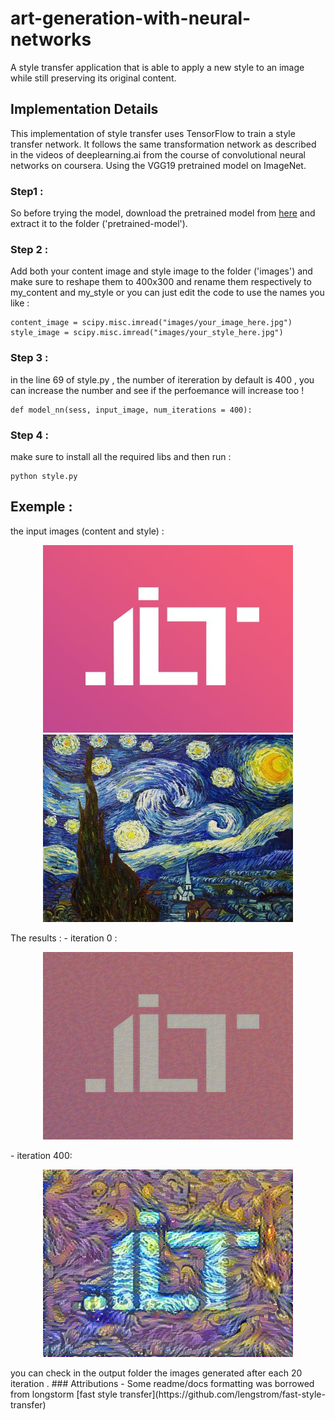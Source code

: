 # art-generation-with-neural-networks
A style transfer application that is able to apply a new style to an image while still preserving its original content.

## Implementation Details
This implementation of style transfer uses TensorFlow to train a style transfer network. It follows the same transformation network as described in the videos of deeplearning.ai from the course of convolutional neural networks on coursera.
Using the VGG19 pretrained model on ImageNet.
### Step1 :
So before trying the model, download the pretrained model from [here](https://www.kaggle.com/teksab/imagenetvggverydeep19mat#imagenet-vgg-verydeep-19.mat) and extract it to the folder ('pretrained-model').
### Step 2 : 
Add both your content image and style image to the folder ('images') and make sure to reshape them to 400x300 and rename them respectively to my_content and my_style or you can just edit the code to use the names you like : 
```
content_image = scipy.misc.imread("images/your_image_here.jpg")
style_image = scipy.misc.imread("images/your_style_here.jpg")
```
### Step 3 : 
in the line 69 of style.py , the number of itereration by default is 400 , you can increase the number and see if the perfoemance will increase too ! 
```
def model_nn(sess, input_image, num_iterations = 400):
```
### Step 4 :
make sure to install all the required libs and then run : 
```
python style.py
```
## Exemple : 
the input images (content and style) : 
<p align = 'center'>
  <img src = 'images/my_content.jpg'>
  <img src = 'images/my_style.jpg'>
</p>
The results : 
- iteration 0 :
<p align = 'center'>
  <img src = 'output/0.png'>
</p>
- iteration 400:
<p align = 'center'>
  <img src = 'output/generated_image.jpg'>
</p>
you can check in the output folder the images generated after each 20 iteration .
### Attributions
- Some readme/docs formatting was borrowed from longstorm [fast style transfer](https://github.com/lengstrom/fast-style-transfer)

